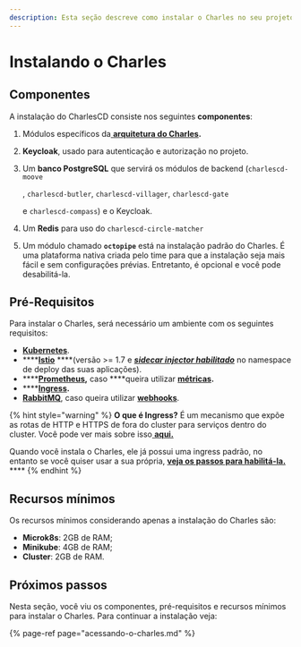 ```yaml
---
description: Esta seção descreve como instalar o Charles no seu projeto.
---
```


# Instalando o Charles

## Componentes

A instalação do CharlesCD consiste nos seguintes **componentes**:

1. Módulos específicos da[ **arquitetura do Charles**](../../#arquitetura-do-sistema)**.**
2. **Keycloak**, usado para autenticação e autorização no projeto.
3. Um **banco PostgreSQL** que servirá os módulos de backend \(`charlescd-moove`

   , `charlescd-butler`, `charlescd-villager`, `charlescd-gate`

    e `charlescd-compass`\) e o Keycloak.

4. Um **Redis** para uso do `charlescd-circle-matcher`
5. Um módulo chamado **`octopipe`** está na instalação padrão do Charles. É uma plataforma nativa criada pelo time para que a instalação seja mais fácil e sem configurações prévias. Entretanto, é opcional e você pode desabilitá-la.

##  Pré-Requisitos

Para instalar o Charles, será necessário um ambiente com os seguintes requisitos:

* [**Kubernetes**](https://kubernetes.io/docs/setup/).
* \*\*\*\*[**Istio**](https://istio.io/archive/) ****\(versão &gt;= 1.7 e [_**sidecar injector habilitado**_](https://istio.io/latest/docs/setup/additional-setup/sidecar-injection/#automatic-sidecar-injection) no namespace de deploy das suas aplicações\).
* \*\*\*\*[**Prometheus**](https://prometheus.io/docs/prometheus/latest/getting_started/)**,** caso ****queira utilizar [**métricas**](../../referencia/metricas/)**.**
* \*\*\*\*[**Ingress**](https://github.com/kubernetes/ingress-nginx)**.**
* [**RabbitMQ**](https://www.rabbitmq.com/#getstarted), caso queira utilizar [**webhooks**](). 

{% hint style="warning" %}
**O que é Ingress?** É um mecanismo que expõe as rotas de HTTP e HTTPS de fora do cluster para serviços dentro do cluster. Você pode ver mais sobre isso[ **aqui.**](https://kubernetes.io/docs/concepts/services-networking/ingress/#what-is-ingress) 

Quando você instala o Charles, ele já possui uma ingress padrão, no entanto se você quiser usar a sua própria, [**veja os passos para habilitá-la.** ](./#ingress)\*\*\*\*
{% endhint %}

## Recursos mínimos

Os recursos mínimos considerando apenas a instalação do Charles são:

* **Microk8s**: 2GB de RAM; 
* **Minikube**: 4GB de RAM;
* **Cluster**: 2GB de RAM.

## Próximos passos 

Nesta seção, você viu os componentes, pré-requisitos e recursos mínimos para instalar o Charles. Para continuar a instalação veja: 

{% page-ref page="acessando-o-charles.md" %}

